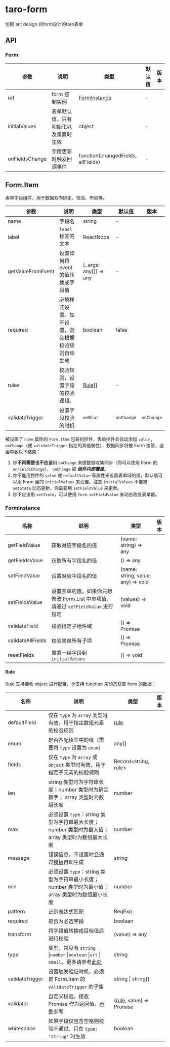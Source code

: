 # taro-form
仿照 ant design 的form设计的taro表单

## API

### Form

| 参数 | 说明 | 类型 | 默认值 | 版本 |
| --- | --- | --- | --- | --- |
| ref | form 控制实例 | [FormInstance](#FormInstance) | - |  |
| initialValues | 表单默认值，只有初始化以及重置时生效 | object | - |  |
| onFieldsChange | 字段更新时触发回调事件 | function(changedFields, allFields) | - |  |

## Form.Item

表单字段组件，用于数据双向绑定、校验、布局等。

| 参数 | 说明 | 类型 | 默认值 | 版本 |
| --- | --- | --- | --- | --- |
| name | 字段名 | string | - |  |
| label | `label` 标签的文本 | ReactNode | - |  |
| getValueFromEvent | 设置如何将 event 的值转换成字段值 | (..args: any\[]) => any | - |  |
| required | 必填样式设置。如不设置，则会根据校验规则自动生成 | boolean | false |  |
| rules | 校验规则，设置字段的校验逻辑。 | [Rule](#Rule)\[] | - |  |
| validateTrigger | 设置字段校验的时机 | `onBlur` | `onChange` | `onChange` |  |

被设置了 `name` 属性的 `Form.Item` 包装的控件，表单控件会自动添加 `value` , `onChange`（或 `validateTrigger` 指定的其他属性），数据同步将被 Form 接管，这会导致以下结果：

1. 你**不再需要也不应该**用 `onChange` 来做数据收集同步（你可以使用 Form 的 `onFieldsChange`）， `onChange` 被 ***组件内部覆盖***。
2. 你不能用控件的 `value` 或 `defaultValue` 等属性来设置表单域的值，默认值可以用 Form 里的 `initialValues` 来设置。注意 `initialValues` 不能被 `setState` 动态更新，你需要用 `setFieldValue` 来更新。
3. 你不应该用 `setState`，可以使用 `form.setFieldValue` 来动态改变表单值。

### FormInstance

| 名称 | 说明 | 类型 | 版本 |
| --- | --- | --- | --- |
| getFieldValue | 获取对应字段名的值 | (name: string) => any |  |
| getFieldsValue | 获取所有字段名的值 | () => any |  |
| setFieldValue | 设置对应字段名的值 | (name: string, value: any) => void | |
| setFieldsValue | 设置表单的值。如果你只想修改 Form.List 中单项值，请通过 `setFieldValue` 进行指定 | (values) => void |  |
| validateField | 校验指定子组件域 | () => Promise |  |
| validateAllFields | 校验表单所有子项 | () => Promise |  |
| resetFields | 重置一组字段到 `initialValues` | () => void |  |

#### Rule

Rule 支持接收 object 进行配置，也支持 function 来动态获取 form 的数据：

| 名称 | 说明 | 类型 | 版本 |
| --- | --- | --- | --- |
| defaultField | 仅在 `type` 为 `array` 类型时有效，用于指定数组元素的校验规则 | [rule](#Rule) |  |
| enum | 是否匹配枚举中的值（需要将 `type` 设置为 `enum`） | any\[] |  |
| fields | 仅在 `type` 为 `array` 或 `object` 类型时有效，用于指定子元素的校验规则 | Record&lt;string, [rule](#Rule)> |  |
| len | string 类型时为字符串长度；number 类型时为确定数字； array 类型时为数组长度 | number |  |
| max | 必须设置 `type`：string 类型为字符串最大长度；number 类型时为最大值；array 类型时为数组最大长度 | number |  |
| message | 错误信息，不设置时会通过[模板](#validateMessages)自动生成 | string |  |
| min | 必须设置 `type`：string 类型为字符串最小长度；number 类型时为最小值；array 类型时为数组最小长度 | number |  |
| pattern | 正则表达式匹配 | RegExp |  |
| required | 是否为必选字段 | boolean |  |
| transform | 将字段值转换成目标值后进行校验 | (value) => any |  |
| type | 类型，常见有 `string` \|`number` \|`boolean` \|`url` \| `email`。更多请参考[此处](https://github.com/yiminghe/async-validator#type) | string |  |
| validateTrigger | 设置触发验证时机，必须是 Form.Item 的 `validateTrigger` 的子集 | string \| string\[] |  |
| validator | 自定义校验，接收 Promise 作为返回值。[示例](#components-form-demo-register)参考 | ([rule](#Rule), value) => Promise |  |
| whitespace | 如果字段仅包含空格则校验不通过，只在 `type: 'string'` 时生效 | boolean |  |
